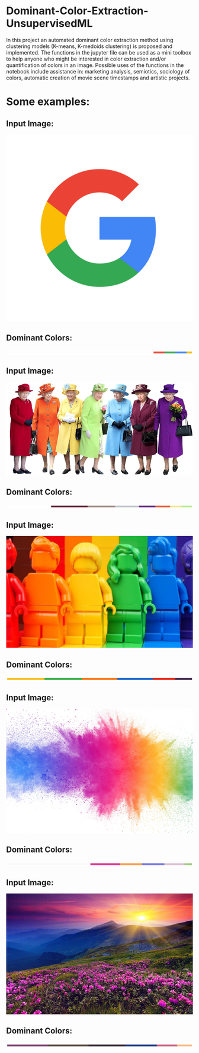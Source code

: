 # Dominant-Color-Extraction-UnsupervisedML
In this project an automated dominant color extraction method using clustering models (K-means, K-medoids clustering) is proposed and implemented. The functions in the jupyter file can be used as a mini toolbox to help anyone who might be interested in color extraction and/or quantification of colors in an image. Possible uses of the functions in the notebook include assistance in: marketing analysis, semiotics, sociology of colors, automatic creation of movie scene timestamps and artistic projects.

# Some examples:
## Input Image:
![](Sample%20Images/Sample1.png)
## Dominant Colors:
![](Sample%20Images/Sample1_Dominant.png)
## Input Image:
![](Sample%20Images/Sample2.webp)
## Dominant Colors:
![](Sample%20Images/Sample2_Dominant.png)
## Input Image:
![](Sample%20Images/Sample3.jpg)
## Dominant Colors:
![](Sample%20Images/Sample3_Dominant.png)
## Input Image:
![](Sample%20Images/Sample4.webp)
## Dominant Colors:
![](Sample%20Images/Sample4_Dominant.png)
## Input Image:
![](Sample%20Images/Sample5.jpg)
## Dominant Colors:
![](Sample%20Images/Sample5_Dominant.png)
